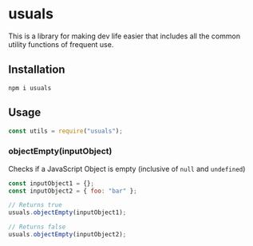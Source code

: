 # usuals

This is a library for making dev life easier that includes all the common utility functions of frequent use.

## Installation

```
npm i usuals
```

## Usage

```javascript
const utils = require("usuals");
```

### objectEmpty(inputObject)

Checks if a JavaScript Object is empty (inclusive of `null` and `undefined`)

```javascript
const inputObject1 = {};
const inputObject2 = { foo: "bar" };

// Returns true
usuals.objectEmpty(inputObject1);

// Returns false
usuals.objectEmpty(inputObject2);
```
